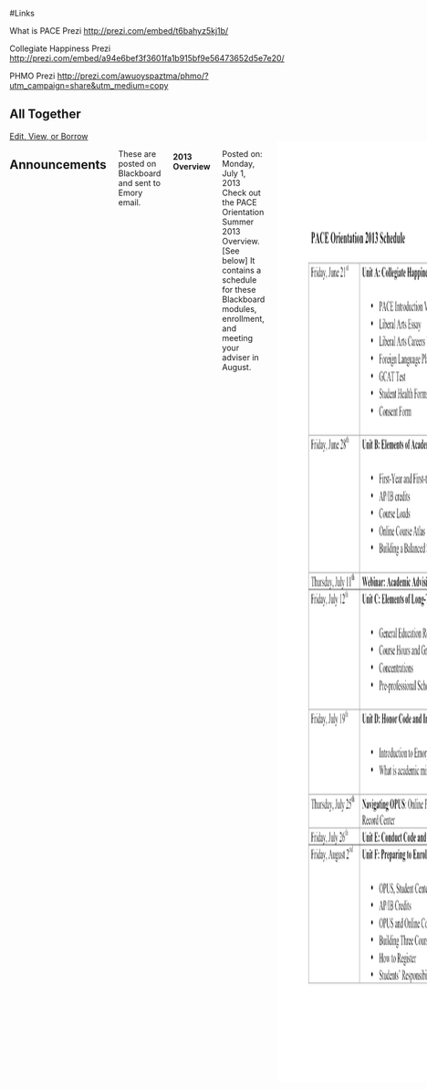 #Links


What is PACE Prezi
http://prezi.com/embed/t6bahyz5kj1b/

Collegiate Happiness Prezi
http://prezi.com/embed/a94e6bef3f3601fa1b915bf9e56473652d5e7e20/

PHMO Prezi
http://prezi.com/awuoyspaztma/phmo/?utm_campaign=share&utm_medium=copy

<div class="panel">
    <a name="Together"></a>
<h2>All Together</h2>
<div class="row">
		<div class="small-6 large-4 columns">
		  <a href="#" class="fancy radius button">Edit, View, or Borrow</a>
		</div>
   </div>   
</div>    


<div class="row">
<div class="large-12 columns">
   <h2>Announcements</h2>
   
   <p>These are posted on Blackboard and sent to Emory email.</p>
   
   <h4>2013 Overview</h4>
   
   <p>Posted on: Monday, July 1, 2013
   Check out the PACE Orientation Summer 2013 Overview. [See below]  It contains a schedule for these Blackboard modules, enrollment, and meeting your adviser in August.</p>
   
   <img src="img/2013PACEBbOrientation001.png" width="1275" height="1650" alt="2013PACEBbOrientation001">
   <img src="img/2013PACEBbOrientation002.png" width="1275" height="1650" alt="2013PACEBbOrientation002">
   
   <h4>Welcome from the PACE Office, and What is PACE?</h4>
   
   <p>Posted on: Friday, June 21, 2013
   A warm welcome to you from Dean Breyan, Ms. McDowell, and Alex Alexander in the PACE Office.  We are pleased to share with you a series of modules that will help you prepare to have the most engaging and productive conversations with your faculty and peer advisers (Orientation Leaders, or OLs) possible.  </p>
   
   <p>You may have questions about your fall schedule.  At Emory, we are committed to the notion that face-to-face connections form the context within which the best academic plans unfold.  You will enroll in classes on August 27th: after you have had a chance to engage with your OLs and your faculty adviser.  </p>
   
   <p>In PACE Orientation, you will learn the  information and skills necessary to have sophisticated conversations about your academic plans.  When you arrive you&#39;ll be well-prepared to discuss and build your fall schedule.  </p>
   
   <p>Please explore this brief presentation about PACE Orientation before moving on to the Overview and our first unit, PACE and the Liberal Arts.  To operate the embedded Prezis, simply click on the right arrow.  You may pan and zoom, but be sure to click through to ensure that you&#39;ve seen all the materials.  If you have problems viewing the presentation or one of its elements, you can find all the materials below it.  </p>
   
   <p>We&#39;re looking forward  to communicating with you for the next eight weeks and meeting you in August.
   Sincerely,
   Dean Breyan, Ms. McDowell, Alex </p>
   
  <iframe src="http://prezi.com/embed/t6bahyz5kj1b/?bgcolor=ffffff&amp;lock_to_path=0&amp;autoplay=0&amp;autohide_ctrls=0&amp;features=undefined&amp;disabled_features=undefined" width="550" height="400" frameBorder="0"></iframe>
   
   <h4>PACE Reminders</h4>
   
   <p>Posted on: Thursday, August 22, 2013
   We are very excited to see you on Saturday for the start of Orientation 2013!<br>
    If you have not already, please remember to send an email introducing yourself to your PACE faculty adviser. In addition, please be sure to take the appropriate test(s) if you plan to take courses in Chinese, French, German, Korean, Japanese, Spanish, Russian, or Chemistry this fall.<br>
   Cheers,
   Alex Alexander, Dean Breyan, Ms. McDowell </p>
   
   <h4>AP/IB Credits</h4>
   
   <p>Posted on: Thursday, July 11, 2013
   This document outlines Emory&#39;s policies about AP/IB exams, including their course equivalents.  Unit C: Long Term Academic Planning posts tomorrow (July 12).  It contains additional information about AP/IB policies and addresses freqently asked questions. 
   EmoryAPIBCredits.pdf </p>
   
   <h4>CIRP Survey</h4>
   
   <p>Posted on: Friday, August 16, 2013
   We want to know more about you!  Soon you will be receiving an e-mail asking you to complete the CIRP Freshman Survey, conducted by the Higher Education Research Institute (HERI) at UCLA.  Emory College of Arts and Sciences, along with hundreds of colleges and universities across the country, is participating in this national survey about incoming college students.  The CIRP Freshman Survey asks questions about your expectations for college, your academic habits and experiences, what influenced your college choice, your goals and values, and how you spend your time. Results from this survey are used by Emory faculty and administrators and by higher education researchers to understand and improve the undergraduate college experience.</p>
   
   <p>Please be on the lookout for an e-mail from <a href="mailto:CIRPFreshmanSurvey@DataRecognitionCorp.com">CIRPFreshmanSurvey@DataRecognitionCorp.com</a> inviting you to participate in this important survey.</p>
   
   <h2>Unit Materials</h2>
   
   <p>These only appear in Blackboard.</p>
   
   <h3>Unit A</h3>
   
   <p><strong>About Collegiate Happiness</strong>
   This unit concerns the value of exploring a liberal arts education.  Its materials focus on a practical question: what can you do to get the most out of your college experience.</p>
   
   <p>Engaging and reflecting on this week&#39;s content will:
   1. help you start and maintain conversations with your classmates, your Orientation Leaders, and your faculty adviser,
   2. help you understand the basic structures and communities within which you will explore the liberal arts, and
   3. help to ensure your August enrollment process goes smoothly.</p>
   
   <p>To complete the unit you will 
   1. explore and reflect on a presentation,
   2. explore and reflect on Emory&#39;s relevant academic resources,
   3.  introduce yourself to your classmates,<br>
   4. make plans to complete and return your medical information
   5. make plans to complete and return your consent form,
   6.  if necessary, plan to take the GCAT, and
   7.  find out which language courses are most appropriate for you.  </p>
   

   <iframe src="http://prezi.com/embed/a94e6bef3f3601fa1b915bf9e56473652d5e7e20/? bgcolor=ffffff&amp;lock_to_path=0&amp;autoplay=0&amp;autohide_ctrls=0&amp;features=undefined&amp;disabled_features=undefined" width="550" height="400" frameBorder="0"></iframe>
   
   <p><strong>Click here if you have a problem viewing the presentation or any of its elements</strong>
   This folder holds all the discrete elements of the presentation. </p>
   
   <p><strong>2. Explore Emory&#39;s Academic Landscape 
   Here are some links to salient portions of the academic landscape at Emory:</strong>
   <a href="http://catalog.college.emory.edu/department-program/departments/index.html">Academic Departments and Programs at Emory College</a>
  <a href="http://goizueta.emory.edu/degree/undergraduate/index.html"> BBA at Goizueta Business School </a>
   <a href="http://www.nursing.emory.edu/index.html">Undergraduate Programs at the Nell Hodgson Woodruff School of Nursing</a>
   <a href="http://prezi.com/awuoyspaztma/phmo/?utm_campaign=share&utm_medium=copy"> Here </a> is a note from the Pre-Health Mentoring Office. </p>
   
   
   
   <p><strong>3. Meet Other Students</strong>
   Follow this link to introduce yourself to other first-year students.  Include the two or three courses, activities, or programs that you find most interesting.  After you&#39;ve posted about your academic interests, feel free to use the board to find folks with whom you share any kind of interest.  </p>
   
   <p><strong>4. Health Forms</strong>
   The University requires all students to submit elements of their health history, including immunizations. You can find health forms and more information here.</p>
   
   <p><strong>5. Letter of Consent</strong>
   Please download the attached Letter of Consent, fill it out, and return it to the Office for Undergraduate Education.</p>
   
   <p><strong>[In folder]</strong></p>
   
   <p>Attached Files
   File Letter of Consent.pdf (230.288 KB)</p>
   <img src="img/Letter of Consent.png" width="1275" height="1650" alt="Letter Of Consent">
   <p>With the attached Letter of Consent you have the opportunity to authorize and request Emory to furnish your parent(s) or other authorized person(s)  information about or related to your academic life at Emory College of Arts and Sciences. Please print and return it to the Office of Undergraduate Education in any of the following ways:</p>
   
   <p>Mail it to:                                                              OR                                                                   OR
   Office for Undergraduate Education         Fax it to: 404-727-0638                              Bring it to: White Hall 300
   Letter of Consent
   White Hall 300
   Emory University
   Atlanta, GA, 30322</p>
   
   <p><strong>[End folder]</strong></p>
   
   <p><strong>6. General Chemistry Assessment Test</strong>
   Students planning to take courses in Anthropology and Human Biology, Biology, Chemistry, Neuroscience and Behavioral Biology, as well as Nursing and Pre-Health students (including students with AP/IB scores) will need to take the General Chemistry Assessment Test (GCAT). The Chemistry department strongly recommends that all students complete the test well before arriving on campus. The test is available until September 4th, 2013. Please make sure to take the assessment before the deadline. For more information on the GCAT, and how to register, please visit the department&#39;s <a href="http://chemistry.emory.edu/home/undergraduate/overview/gcat.html">website.</a></p>
   
   <p><strong>7. Language Placement</strong>
   Foreign Language Requirement: All Emory College students are required to fulfill a one year foreign language requirement. Details of the language requirements and AP/IB credit for languages will be discussed the week of July 12th. </p>
   
   <p>The following departments require students to take a language placement test over the summer or before enrollment:</p>
   
   <p>Chinese: <a href="http://www.realc.emory.edu/home/languages/chinese/placement.html">www.realc.emory.edu/home/languages/chinese/placement.html</a>
   French: <a href="http://www.french.emory.edu/undergrad/placement_exam_new.html">www.french.emory.edu/undergrad/placement_exam_new.html</a>
   German Studies: german.emory.edu/home/academics/placement_test.html
   Japanese: <a href="http://www.realc.emory.edu/home/languages/japanese/index.html">www.realc.emory.edu/home/languages/japanese/index.html</a>
   Korean: <a href="http://www.realc.emory.edu/home/languages/korean/index.html">www.realc.emory.edu/home/languages/korean/index.html</a>
   Spanish: <a href="http://www.spanish.emory.edu/home/undergraduate/exam.html">www.spanish.emory.edu/home/undergraduate/exam.html</a>
   Russian: <a href="http://www.realc.emory.edu/home/languages/russian/index.html">www.realc.emory.edu/home/languages/russian/index.html</a>
   Students interested in the following languages should contact the Director of Undergraduate Studies (DUS) of the department for placement information: Arabic, Greek, Hebrew, Hindi, Italian, Korean, Latin, Persian, Portuguese, Russian, and Tibetan. The following link takes you to a page with the DUS of each department: <a href="http://college.emory.edu/home/about/people/dus.html">http://college.emory.edu/home/about/people/dus.html</a>. </p>
   
   <h3>Unit B Elements of Academic Planning</h3>
   
   <p><strong>About Elements of Academic Planning</strong></p>
   
   <p>Academic planning is an exciting and dynamic process. This week we will look three basic aspects of this process: what are the academic requirements for my first year, what kinds of classes am I interested in taking, which classes am I allowed to take in my first semester? One of the best things you can do to prepare for face-to-face academic advising and enrollment in August is to begin thinking about these three important questions.</p>
   
   <p>For this week, we will focus our attention on first-year, first-semester planning: which classes am I required to take in my first semester, which classes interest me and will help me attain my goals, and what classes are available for me to take in Fall 2013 Semester.  This week, we will abstract from questions about long-term goals (including graduation requirements and potential professions) so that we can examine the basics of academic planning without juggling our biggest hopes, anxieties, and fears.  These are obviously important parts of academic planning, and they will come back into play next week.</p>
   
   <p>In this week&#39;s exercise, you will draft fall schedules for Dooley and Swoop to familiarize yourself with the more technical aspects of academic planning, which require practice.  You will be drafting two or three possible fall schedules for yourself on August 2nd.  We will cover several kinds of graduation requirements before then.  Right now, many people are working behind the scenes to ensure that you have all the official information you need to build a solid schedule when you arrive in August.  Luckily, the information for our mascots has already been processed and posted; they&#39;ve signed and returned their consent forms, and we can talk about them freely.</p>
   
   <p>To complete this unit, you will read and explore three topics before composing preliminary fall plans for our mascots.  Follow this order, but keep in mind that each section (including the activity) may alter how you think about the other sections. </p>
   
   <ol>
   <li>First-year and first-term Requirements </li>
   <li> Course Load Policies and Wisdom</li>
   <li>Fall 2013 Course Atlas</li>
   <li> Plans for Dooley and Swoop
   Clicking the bold black titles below will open folders where you can read more about the topic.<br></li>
   </ol>
   
   <p><strong>1. First-Year and First-Term Requirements</strong></p>
   
   <p>During your first term at Emory, you must take PACE 101 and HLTH 100.  During your first year, you must (1) take a First-Year Seminar (FSEM), and (2) fulfill your First-Year Writing Requirement (FWRT). </p>
   
   <p><strong>[In folder]</strong></p>
   
   <p><strong>First-Year and First-Term Requirements</strong></p>
   
   <p><strong>PACE 101</strong></p>
   
   <p>PACE 101 is a mandatory course offered in the fall semester for all first-year students. The course is designed to help students to excel at Emory. Students are required to enroll into one of the course sections.</p>
   
   <p><strong>Health 100 (HTH)</strong></p>
   
   <p>All first year students will take It&#39;s Your Health (HLTH 100) in their first semester to complete the health requirement. This is a one-hour course.</p>
   
   <p><strong>First-Year Writing Requirement (FWRT)</strong></p>
   
   <p>Students must fulfill the first-year writing requirement in the fall or spring semester of the first year. Students may receive AP credit to fulfill the first year writing requirement.</p>
   
   <p><strong>First-Year Writing Courses</strong>:</p>
   
   <p>ENG 101: Expository Writing</p>
   
   <p>ENG 181: Writing about Literature</p>
   
   <p>CPLT 110: Introduction to Literary Studies</p>
   
   <p>ENG 101 is designed for students who want training and practice in expository writing; the learning process in the course emphasizes the student&#39;s own writing and the examination of examples of his or her writing in class.</p>
   
   <p>ENG 181 and CPLT 110 emphasizes the development of the student&#39;s critical writing skills in conjunction with close reading and analysis of literary texts. Both courses are taught in small individual sections either by regular faculty members or by advanced graduate students. The student&#39;s own preference will largely influence his or her choice.</p>
   
   <p><strong>First-Year Seminar Requirement (FSEM)</strong>
   All students must take a First-Year Seminar during their first year.  Students are unable to enroll into a First-Year Seminar in the Fall term will be given the opportunity during Spring pre-registration to enroll in a seminar in the Spring. A larger variety of First-Year Seminars, however, are offered during the Fall. The First-Year Seminar cannot be used to fulfill any other General Education Requirements.</p>
   
   <p>Students should keep in mind that they do not have to enroll in a First-Year Seminar related to the field in which they expect to major. This is an opportunity to be adventurous and to take a course that might introduce new and interesting ideas.</p>
   
   <p>The College faculty want first-year students to enroll in small classes in which there is ample opportunity to interact with members of the regular faculty. This type of interaction facilitates the development of critical thinking, reading, and communication skills. Seminars are designed to engage students in various aspects of inquiry and research with the close guidance of a faculty member.</p>
   
   <p><strong>Language Requirement</strong></p>
   
   <p>It is recommended but not required that students complete their language requirement in the first year. Due to class size restrictions, not all students will be able to enroll in language classes. </p>
   
   <p><strong>[End folder materials]</strong></p>
   
   <p><strong>2. How Many Courses Can I Take? Course Load Policies and Wisdom</strong>
   Students may enroll for twelve to nineteen hours in any one semester; a normal course load is 15-16 credit hours per semester.</p>
   
   <p><strong>[In folder]</strong></p>
   
   <p><strong>How Many Courses Can I Take? Course Load Policies and Wisdom</strong></p>
   
   <p><strong>Course Load Policies</strong>
   To complete a degree within 8 full time semesters, a normal course load is 15-16 credit hours per semester.
   First-year students may enroll in twelve to nineteen hours in their first semester. 
   Students may not take fewer than twelve hours or more than twenty-two hours, plus physical education and applied music, in any one semester.
   First-year students who have a cumulative grade point average of 3.0 or higher are permitted to take up to twenty-two credits (not counting physical education) in their second semester. </p>
   
   <p><strong>Building a Balanced Schedule for Fall 2013</strong>
   A balanced schedule balances your desire to complete requirements in a timely manner with your other needs, commitments, and values.  Some people do better facing the challenges of time management than the challenges of delving deep into a few topics.  Some do better when they approach a topic or question from several angles and through several courses.  Others succeed when they put together courses that seem unrelated.  Some people need to sleep during the morning; others do best when they wake up early.  </p>
   
   <p>Learning to build a balanced schedule takes time and practice; it takes reflection on who you are and how you do your best work.  Like academic planning, it is a dynamic process.  As you discover what works for you, you may find that meeting your particular goals means that you need to adjust your habits or commitments, find alternative ways to meet your needs, or re-think your values.  And vice-versa:  you may find that it works better for you to adjust your goals, or find aims that work well with your habits, commitments, needs, and values.  </p>
   
   <p>Much of this work is done by trial and error, but you can ask an adviser or OL about the kinds of schedules they recommend avoiding.  Whether you take advice or leave it, if you find your course load is not working for you, you can always ask an adviser or OL to help you think about your options.  </p>
   
   <p>Here are a few things to keep in mind about balanced schedules: 
   A balanced course load differs from student to student, and may differ from semester to semester.  </p>
   
   <p>It is important to weigh your goals for the semester alongside realistic outcomes.  While you are learning, upperclassmen and advisers can help you think about what some realistic outcomes are.  </p>
   
   <p>When considering the number of academic credit hours to take, many students will take five academic courses, plus a one-credit physical education course, a balanced number to make adequate progress on their degrees.</p>
   
   <p>For those students interested in pre-health sequences, a balanced course load is necessary for succeeding in rigorous science courses.</p>
   
   <p><strong>[End folder materials]</strong></p>
   
   <p><strong>3. What is Offered? Fall 2013 Course Atlas</strong>
   The Course Atlas is a descriptive listing of courses offered by each Academic Department. Faculty provide a brief overview for each course and often include required texts and grading requirements.</p>
   
   <p><strong>[In folder]</strong></p>
   
   <p><strong>What is Offered? Fall 2013 Course Atlas</strong></p>
   
   <p><strong>Secrets of the Course Atlas</strong>
   The Course Atlas is a descriptive listing of courses offered by each Academic Department. Faculty provide a brief overview for each course and often include required texts and grading requirements.   This much you could guess by clicking around.  But this post is about how and why it works for academic planning.  </p>
   
   <p>You probably read course descriptions in the College Catalog during the admissions process.  Because the Catalog sets out rules for graduation that apply for long periods of time, it details possible courses, or courses in theory.  Course descriptions there don&#39;t include many specifics, like who is teaching  or when and where it will meet.  But they do sometimes include important information for long-term planning.  For example, the Catalog might tell you that PACE 418: Special Topics in Pre-Major Networking will be offered every other year in the Fall Semester.  </p>
   
   <p>The Course Atlas tells you what is actually offered in a particular term; a department posts a course description there only after it has concrete plans to offer the course.  In other words, only when a department is confident it can provide a place, time, and instructor for a course does it show up in the Course Atlas.  It is the place to go to find out what to take in any given term.  </p>
   
<img src="img/CourseAtlas1.png" width="1041" height="604" alt="CourseAtlas1">
   
   <p>Subject headings tell you the subject under which some courses are grouped.  They frequently correspond to concentration areas or department names.  </p>
   
   <p>The Catalog outlines graduation requirements that apply to all students and the particular graduation requirements that apply to students pursing a concentration in a given area.  The course number (e.g., PACE 101) maps onto the graduation requirements (or department offerings) outlined in the Catalog. </p>
   
   <p>Again, unlike the Course Atlas, which changes from term to term, the Catalog is fairly stable.  Big changes in graduation requirements do not happen quickly, and usually take at least four years to implement.  But course offerings can change relatively quickly.  For example, construction on a new building might finish early, a department might hire a new instructor, a classroom might flood, or a professor might get a grant to travel for the semester.  The Course Atlas changes along with the plans.  The Course Atlas you see in July will be basically the same when you arrive in August, but it probably won&#39;t be exactly the same.  New courses will appear, some courses might be cancelled, instructors and locations might change, etc. This flexibility is one of the reasons academic planning is a dynamic process.  </p>
   
 <img src="img/CourseAtlas2.png" width="1041" height="604" alt="CourseAtlas2">
   
   <p>Some course numbers always appear with a particular course title.  The course number &#39;PACE 101&#39; almost always goes with the course title, Pre-major Advising Connections at Emory. Other course numbers are associated with many course titles.  For example, there might be a  course in the Catalog called PACE 418: Special Topics in Pre-Major Networking.  When that course appears in the Course Atlas, the special topic is specified.  You might see PACE 418: Cross-Cultural Communications and First-Year Connection-Building.  In the same term, the Course Atlas might also list  PACE 418: Making New Friends, Keeping the Old: First-Year Social Connections in the Digital Age.  This course number/course title system allows the College to issue a stable, predictable list of graduation requirements, but still give its faculty the flexibility to teach new courses, and courses about topics that are interesting right now.  </p>
   
   <p>Some courses meet at more than one place and time.  For example, one instructor might teach the same course to two different groups of students, or two instructors might teach the same course at the same time, but in different places, etc.   PACE 101, for example, will be taught at six different times during the week.  This is useful for keeping classes small, for keeping faculty from arguing too much about the best way to teach a class, and for offering iterations of a course geared toward students&#39; many learning styles or accommodate their many scheduling demands.  To keep them straight, we use section numbers.  Each section has a number and a unique meeting time and place.  Every offered course has a section number, even if there is only one section.  </p>
   
   <p><strong>[End folder materials]</strong></p>
   
   <p><strong>4. Plans for Dooley and Swoop</strong></p>
   
   <p><strong>[In folder]</strong></p>
   
   <p><strong>Fall Plans Re-Cap</strong></p>
   
   <p>You can combine the information we&#39;ve covered—about requirements, course load, and course offerings—to see the shape of your first term at Emory: during the Fall, you&#39;ll take PACE 101 and HLTH 100.</p>
   
   <p>PACE 101 and HLTH 100 count for two of your twelve-to-nineteen hours: you must add ten, may add up to seventeen, and should add thirteen to fifteen credit hours to your schedule.  </p>
   
   <p>You can browse or search the Course Atlas to find courses you would like to take and to gather information about when and where it meets and how many credit hours a course is worth.  </p>
   
   <p><strong>The Task</strong></p>
   
   <p>Build two fall plans that (1) meet the course load requirements, (2) do not have time conflicts, and (3) meet at least three of the four first-year requirements.  Dooley and Swoop (whose plans you&#39;re writing) share your basic interests, but have different backgrounds, and particular ideas about what sort of schedules work best for them.  Read the details about their unique preferences and situations and use the grid to draft these plans.  Save the plans for next week, when we get clearer about the elements of long-term academic planning.</p>
   
   <p><strong>Planning Grids</strong></p>
   
   <p>Attached Files:
   File FallPlanningGrid.docx (96.614 KB)
   File FallPlanningGrid.pdf (54.477 KB)
   You can find the instructions, the character sketches, and planning grids like this one in either of the attached files.</p>
   
<img src="img/Emory_Dooley_fullBody.png" width="525" height="500" alt="Emory Dooley FullBody">
   
   <p><strong>Dooley</strong>
   Dooley has AP credit for English.  He&#39;s a polyglot who took all the language placement exams a year early; if he takes a language, he&#39;ll start with 201.  When you live forever, getting up in the morning is a drag; he doesn&#39;t want to get out of bed until 10.  He is excited to learn new things, and wants to take at least one course in a subject outside his main areas of interest.  </p>
   
   <img src="img/orientation.jpg" width="450" height="325" alt="Orientation">
   
   <p><strong>Swoop</strong>
   Swoop&#39;s a morning guy, an athlete, and a social animal.  He needs three hours of free time each day to work out, and at least two evenings each week for socializing.  He wants to be an athletic trainer or an orthopedist, so he&#39;s eager to take courses in biology and chemistry.  He&#39;s not sure if he should start out with a lighter course load or see if he is happier with a more challenging schedule.  </p>
   
   Document
   <img src="img/FallPlanningGrid001.png" width="1275" height="1650" alt="FallPlanningGrid001">
   <img src="img/FallPlanningGrid002.png" width="1275" height="1650" alt="FallPlanningGrid002">
   
   <p><strong>[End folder materials]</strong></p>
   
   <h3>Unit C: Elements of Long-Term Academic Planning</h3>
   
   <p>About Long-Term Academic Planning
   In this unit you will become familiar with requirements for graduation, General Education Requirements (GERs), credit for AP or IB exams, course hours, and concentrations in the College and Pre-Professional areas.</p>
   
   <p>You will:</p>
   
   <p>Review the degree requirements
   Review General Education Requirements and FAQs
   Review AP/IB Credits and FAQs
   Explore concentrations in Emory College and pre-professional programs at other Emory or Emory-affiliated schools.
   Prepare schedules for Dooley, Swoop and yourself.</p>
   
   <p>Be sure to click on headings 2, 3, and 5 below.  </p>
   
   <p><strong>1. Degree Requirements</strong></p>
   
   <p>To earn the BA degree or the BS degree, a student must successfully complete at least 124 credit hours in approved academic courses plus two credit hours in physical education and a one credit hour personal health course. </p>
   
   <p>An undergraduate education in Emory College comprises three overlapping components:</p>
   
   <p>general education requirements that provide a common core of substance and methodology</p>
   
   <p>more intensive and advanced study in a major field;
    and</p>
   
   <p>free-ranging exploration by means of elective courses.</p>
   
   <p><strong>2. General Education Requirements</strong>
   The GERs provide the common core of the Emory College curriculum.  </p>
   
   <p><strong>[In folder]</strong></p>
   
   <p><strong>What are the GERs?</strong></p>
   
   <p>General Education Requirements</p>
   
   <p>The general education component of an Emory undergraduate education is organized to present an array of intellectual approaches and perspectives as ways of learning rather than a prescribed body of content. Its purposes are to develop students&#39; competencies in the skills and methods of writing, quantitative methods, a second language, and physical education; to acquaint students with methodologies that characterize the humanities, the social sciences, and the natural sciences as the three broad divisions of learning in the arts and sciences; to deepen students&#39; perspectives on national, regional, and global history and culture, and to give every student some exposure to an interactive seminar experience. These purposes are met by a student&#39;s choosing from a range of individual courses within a clearly defined framework. The list of courses satisfying GERs is constantly under review. For the latest version of the list, consult the College Catalog at catalog.college.emory.edu.
   First-Year Seminar Classes (FSEM) Courses - Area I</p>
   
   <p>First-year Seminars, offered in a wide range of fields, are designed to engage students in various aspects of inquiry and research with close guidance of a faculty member. Requirements: One course. Must be completed in first two semesters. Any course that satisfies the First-Year Seminar Class requirement may not satisfy another GER.
   First-Year Writing Requirement (FWRT) Courses - Area II</p>
   
   <p>These courses work at refining a student&#39;s fundamental writing skills through practice either in expository prose discourse or written analysis and interpretation of works of literature. Requirement: One course. Must be completed in first two semesters.
   Continuing Writing (WRT) Courses - Area III</p>
   
   <p>The goal of writing-intensive courses is to improve writing skills through writing regularly in a context where mentors in the various communities of discourse encourage, guide, and communicate to students high standards of writing through instruction and example. Writing intensive classes focus not only on the product, but also on the process of writing. Writing is not an elective option but a central focus of the course. Requirement: Three courses. Must be taken at Emory College of Arts and Sciences. Must earn a grade of C or better.
   Courses tagged MQRW, SNTW, HSCW, HAPW, and HALW may fulfill a continuing writing requirement.
   Math &amp; Quantitative Reasoning (MQR) Courses - Area IV</p>
   
   <p>These courses expand a student&#39;s understanding of quantitative modes of analysis. Requirement: One course.
   Science, Nature, Technology (SNT) Courses - Area V</p>
   
   <p>These courses demonstrate fundamental principles and techniques of scientific inquiry as a means of understanding the natural world and human life. This category includes both courses focusing on scientific findings and concepts, and courses focusing on scientific methodology. Requirement: Two courses, one with a laboratory component. Courses that fulfill the SNT + lab requirement are designated SNTL in the Course Atlas and on OPUS.
   History, Society, Cultures (HSC) Courses - Area VI</p>
   
   <p>These include courses that focus on individuals and/or groups in society; courses that demonstrate how the social sciences use theory and methods to expand our understanding of social phenomena; courses that examine historical forces, cultural traditions, and human values; and related interdisciplinary courses. Requirement: Two courses.
   Humanities, Arts, Performance (HAP) Courses - Area VII</p>
   
   <p>This category includes courses that reflect on human experience and the human condition; courses that reflect on the texts or artistic forms; courses in performance of art, dance, music, or theater; and related interdisciplinary courses. Requirement: Four courses. Must include two sequential courses in a single foreign language wherein the language of instruction is not English, with possible exemption of one course by AP credit.
   Humanities, Arts, Language (HAL) Courses - Area VII</p>
   
   <p>Students must earn credit for two sequential HAL courses in a single foreign language.
   A student can satisfy the Area VII requirement through one of the following options:
   2 HAL courses and 2 HAP Courses
   3 HAL courses and 1 HAP Course
   4 HAL courses where one of the HAL courses is beyond the elementary level (200 level or above)
   Personal Health (HTH) Courses - Area VIII</p>
   
   <p>One one-hour course. Must be taken in fall semester of the first year for a letter grade.
   Physical Education and Dance (PED) Courses - Area IX</p>
   
   <p>These courses promote a knowledge and experience of physical and emotional health, bodily movement, individual and team sports, and various recreational activities as integral to the education of the whole person. Requirement: Two one-hour courses, one of which must be a Principles of Physical Fitness (PPF) course. PED courses are allowed to be taken on a satisfactory/unsatisfactory basis to satisfy this requirement.</p>
   
   <p><strong>FAQs</strong></p>
   
   <p>Where Do I Find the GERs?</p>
   
   <p>The most current version of the GERs is posted in the Catalog: catalog.college.emory.edu.</p>
   
   <p>Do students need to complete all the GERs in the first year?</p>
   
   <p>No, all of the GERs do not need to be fulfilled in the first year. Students should, however, begin taking general education courses in the first year, and are required to complete the First-year Writing Requirement and the First-year Seminar in the first year. HLTH 100 must be completed in the fall term of the first year as well.</p>
   
   <p>Can students use an Emory course that does not appear on the list of GERs to fulfill one of these requirements?</p>
   
   <p>Students may use only approved courses, which are updated periodically. Courses taken at Emory that appear to be similar to ones that have been approved cannot be used to satisfy GERs.</p>
   
   <p>Is there a grade requirement for GERs?</p>
   
   <p>For all Continuing Writing Requirements, students must earn a grade of &quot;C&quot; or better to receive credit. For all other GERs, a grade of &quot;D&quot; or higher satisfies completion of the course.</p>
   
   <p>Can students overlap GER courses? Can students take one class that fulfills two GERs?</p>
   
   <p>CWRs can be overlapped with other GERs, especially HAP/HAL and HSC. The designation tag for these courses is HAPW/HALW or HSCW.</p>
   
   <p>Can GERs be taken pass/fail (satisfactory/unsatisfactory)?</p>
   
   <p>Students may take PE Elective and PPF GERs on a satisfactory/unsatisfactory basis. All others, including HLTH 100, must be taken for a letter grade.</p>
   
   <p>Can students fulfill GER requirements by taking Emory-equivalent courses at another institution?</p>
   
   <p>Students may take courses at another institution if they have taken less than 68 total credit hours and have not exceeded 24 hours in transfer credits. Some students are able to fulfill GERs at other institutions, and through Emory sponsored study-abroad programs, but all continuing writing requirements MUST be taken at Emory.</p>
   
   <p>How do students enroll in a class that is full, especially if students need it for a GER or major requirement?</p>
   
   <p>In certain circumstances, some departments and professors allow students to overload into a class even if it is full. However, this is not guaranteed, and students should make every effort possible to plan their schedules and gauge their academic progress to maximize their choices. If granted permission to overload by a course instructor, students will need to bring a letter signed by the professor to White Hall 300 during Add/Drop/Swap indicating the name of the course, the course number, and the grading basis.</p>
   
   <p>Students should note:</p>
   
   <p>Although certain sections of a class may count towards GER credit, not all sections of a class will fulfill a requirement. When registering on OPUS, students should be aware of this and double check to see whether a course fulfills a requirement.</p>
   
   <p>How do students determine their language placement?</p>
   
   <p>Guidelines vary by department. Faculty advisers should consult the language placement section in the Advising at a Glance section of the Handbook to answer specific questions. Students are encouraged to contact the departments.</p>
   
   <p>Are students required to take the level of language class in which they are placed?</p>
   
   <p>To receive credit for fulfilling a GER, students need to begin their language study at their level of competence. Individual language departments will determine student competence. If students believe that they have been misplaced, they should talk with their instructor and/or the department representative and ask for a reevaluation. They may also choose to take a lower level language course, although it will not count towards fulfilling a GER.</p>
   
   <p>Are students allowed to take transient study classes for foreign language credit?</p>
   
   <p>Yes. Students are permitted to take foreign language classes through Domestic Transient Study, but must receive language placement approval from the desired language department, (e.g., for SPAN 101: Introduction to Spanish, the language placement letter should be obtained from Emory&#39;s Spanish Department). Students must request the approval to be emailed to <a href="mailto:transientstudy@emory.edu">transientstudy@emory.edu</a>, faxed to 727-0638 or sent via campus mail to Domestic Transient Study, White Hall 300.</p>
   
   <p><strong>[End folder materials]</strong></p>
   
   <p><strong>3. Course Credit for AP and IB Exams</strong>
   Some exam scores result in course credit, provided they are received by the last day of the Fall 2013 term.</p>
   
   <p><strong>[In folder]</strong></p>
   
   <p><strong>General Policies</strong>
   <strong>Accelerated Progress: Course Credit for AP and IB Exams</strong></p>
   
   <p>Emory College recognizes that entering students differ in preparation and proficiency in various subjects. In recognition and support of superior attainment, the college provides a variety of ways in which students may qualify for advanced courses or accelerate their progress toward both bachelor&#39;s and master&#39;s degrees.</p>
   
   <p>All Advanced Placement (AP) and International Baccalaureate (IB) credit must be transferred and recorded on the student&#39;s official transcript no later than the last day of the Fall 2013 Semester.  Any students who have not submitted their AP or IB credit to the Emory College Admission Office before the last day of the semester in the fall term of the first year will not receive credit for these courses and the credit will not apply toward their completion of graduation requirements.</p>
   
   <p><strong>Policies in Brief</strong></p>
   
   <p>Emory accepts scores of 4 or 5 on certain AP exams or 5, 6, or 7 on certain IB exams.</p>
   
   <p>No student will receive both AP and IB credit for the same course.</p>
   
   <p>A student may receive a combined total of 24 hours of credit for AP test scores, IB test scores, credits from other colleges, and credits from transient study after their first year at Emory.</p>
   
   <p>Emory College will grant acceleration credit for courses beyond the 24 hours, but no additional credits will be given and no additional GERs will be fulfilled.</p>
   
   <p>Students earning credit in Emory College on the basis of AP or IB examinations should consult with the appropriate college department regarding the course level at which to continue their study of those subjects at Emory (i.e., an AP or IB test alone does not determine placement).</p>
   
   <p>Ensure that Emory has received your AP/IB score reports as soon as possible. The deadline for Emory to receive these score reports and post credits to your transcript is the end of your first semester. AP results must be sent directly from the College Board to the Emory Office of Admission. The reporting code is 5187.</p>
   
   <p>Credits will appear on students&#39; transcripts in OPUS.  Students will learn how to check their transcripts on OPUS on August 2.  </p>
   
   <p>Students who receive credit for equivalent courses can use those courses to satisfy General Education Requirements. To verify if a particular course satisfies a General Education Requirement see the attached document. </p>
   
   <p>Elective credits cannot be used to satisfy the General Education Requirements.</p>
   
   <p><strong>Course Equivalencies</strong>
   EmoryAPIBCredits.pdf </p>
   
   <img src="img/EmoryAPIBCredits.png" width="1625" height="6310" alt="EmoryAPIBCredits">
   
   <p><strong>AP and IB FAQs</strong></p>
   
   <p>What is the AP/IB credit policy?</p>
   
   <p>Emory awards credit for AP courses when a student receives a four or five on AP exams with comparable courses at Emory. A list of course equivalents for AP courses is distributed to entering students. Similarly, Emory awards credit for some higher level IB courses if a student receives a five, six, or seven on the IB exam. As of July 2013, students can only transfer a total of 24 credits through transfer, AP/IB and Transient Study credits.</p>
   
   <p>Can courses students have taken or AP/IB credits students have received prior to enrolling at Emory count toward GERs, majors and graduation requirements?</p>
   
   <p>It depends. The Office of Admission evaluates the credits students have received from another institution as well as AP test scores to determine the type of credit, if any, that students will receive toward Emory&#39;s GERs and whether particular requirements may be waived. Students must be sure to consult the Office of Admission before December of the year they enter as credit will not transfer after this time.
   For Oxford Continuees, Oxford College will determine how your Oxford credit hours will apply toward your Emory requirements. It is up to the department to evaluate credit hours that may count towards your major or minor.</p>
   
   <p>What happens if a student would like to take a course for which he/she has received AP/IB credits?</p>
   
   <p>Students are not permitted to receive credit twice for the same course. If a student decides to take a course in which he or she received AP/IB credit, then he or she must email Mary Cawthon at <a href="mailto:mcawtho@emory.edu">mcawtho@emory.edu</a> in the Office of Admission to have the AP/IB credits removed.</p>
   
   <p><strong>[End folder materials]</strong></p>
   
   <p><strong>4. Explore Concentrations and Pre-Professional Options</strong>
   Read about Emory&#39;s majors and minors; explore related schools; find out about pre-professional opportunities. </p>
   
   <p><strong>[links to reading materials]</strong></p>
   
   <p><strong>5. Schedules for Dooley, Swoop, and Yourself</strong></p>
   
   <p><strong>[In folder]</strong></p>
   
   <p><strong>Fall Plans for Long-Term Goals</strong></p>
   
   <p>Attached Files:
   File 1PACE13Fall Plans for LongTerm Goals.pdf (80.928 KB)
   File PACE13Fall Plans for LongTerm Goals.docx (82.229 KB)
   Fall Plans for Long-term Goals
   you can find all this information in printable form above</p>
<img src="img/1PACE13Fall Plans for LongTerm Goals001.png" width="1275" height="1650" alt="1PACE13Fall Plans For LongTerm Goals001">
<img src="img/1PACE13Fall Plans for LongTerm Goals002.png" width="1275" height="1650" alt="1PACE13Fall Plans For LongTerm Goals002">
   <img src="img/1PACE13Fall Plans for LongTerm Goals003.png" width="1275" height="1650" alt="1PACE13Fall Plans For LongTerm Goals003">
   <img src="img/1PACE13Fall Plans for LongTerm Goals004.png" width="1275" height="1650" alt="1PACE13Fall Plans For LongTerm Goals004">
   <p><strong>[End folder materials]</strong></p>
   
   <h3>Unit D: The Emory Honor Code</h3>
   
   <p>Attached Files:
   File TheEmoryHonorCode.mp3 (5.707 MB)
   File Plagiarism.mp3 (4.965 MB)
   File Protecting Yourself.mp3 (6.148 MB)
   File Quoting and Paraphrasing.mp3 (12.968 MB)
   File The Emory Honor Code.mp4 (266.609 MB)
   File Plagiarism.mp4 (33.809 MB)
   File Quoting and Paraphrasing.mp4 (94.585 MB)
   File Protecting Yourself.mp4 (309.551 MB)</p>
   
   <p>This week, you will watch four videos (or listen to four audio tracks) about academic integrity. Please review the Honor Code and Honor Council website at <a href="http://college.emory.edu/home/academic/honor-council/index.html">http://college.emory.edu/home/academic/honor-council/index.html</a> before completing an  assessment about the Honor Code.</p>
   
   <p>Here are the elements in order: <strong>[omitted: same as list of headings below]</strong></p> 		
   
   <ol>
   <li>The Honor Code
      <iframe width="420" height="315" src="http://www.youtube.com/embed/D8MrwGHHvGw" frameborder="0" allowfullscreen></iframe>
   <li>Protecting Yourself
     <iframe width="420" height="315" src="http://www.youtube.com/embed/Azx-F10mQ2I" frameborder="0" allowfullscreen></iframe>
   <li>Plagiarism
  		<iframe width="560" height="315" src="http://www.youtube.com/embed/efByT4MZLVA" frameborder="0" allowfullscreen></iframe>
   <li>Quoting and Paraphrasing
  <iframe width="560" height="315" src="http://www.youtube.com/embed/X_6-Vx11b18" frameborder="0" allowfullscreen></iframe>
   <li>Emory College Honor Code Assessment
   Honor Code Assessment
   *<em>[Assessment] *</em></li>
   </ol>
   
   <h3>Unit F: Preparing to Enroll</h3>
   
   <p><strong>About Preparing to Enroll</strong></p>
   
   <p>This unit is about final preparations for the advising conversations you will have during Orientation. In previous units, you began to explore the disciplines, programs and courses available through Emory College. You identified courses of interest, and you learned about academic policies and general education requirements. In this unit you will learn how to navigate OPUS (Online Pathway to University Students) to find academic and financial records, and how to add courses to your shopping cart in preparation for meeting with your Faculty Adviser (on August 26th) and registering for courses (on August 27th). Then you will begin to build two possible schedules for the Fall 2013 semester. Using the worksheets from previous units and your knowledge about first-year and general education requirements, you will create two separate schedules and add these courses of interest to your OPUS shopping cart. </p>
   
   <p>Not all the exercises in this unit can be completed at once; you will need to pace yourself with them over the next two to three weeks.  </p>
   
   <p>To complete the unit you must:</p>
   
   <p>1: Review &quot;Navigating OPUS,&quot; which includes two videos as well as step-by-step instructions with screenshots.</p>
   
   <p>2: Design two possible schedules using the &quot;Building Schedules&quot; worksheet.</p>
   
   <p>3: Log in to OPUS and add courses to your shopping cart.</p>
   
   <p>4:  Review &quot;Contacting your Faculty Adviser.&quot;</p>
   
   <p>5: Compose a letter of introduction.</p>
   
   <p>6:  Take the questionnaire.  </p>
   
   <p><strong>Navigating OPUS</strong></p>
   
   <p>In this unit you will learn about how to use OPUS for:
   Academic Advisement Reports
   Direct Enrollment
   Schedule Viewing
   Registering for Courses with Lab Components</p>
   
   <p><strong>[In folder]</strong></p>
   
   <p><strong>Navigating OPUS</strong>  </p>
   
   <p><strong>OPUS - Class Selection Instructional Video</strong></p>
   
   <p>This video will demonstrate how to select courses by using class search. Students may also view the OPUS and Class Registration Webinar presented on July 25th to see to how select courses for the shopping cart. A recording of the Webinar can be found on Blackboard.</p>
   
   <p><strong>[Video]</strong></p>
   
   <p><strong>Class Capacity</strong></p>
   
   <p>Once you are able to browse OPUS to search for courses, you will notice several first-year courses have a class capacity of “0”. These courses are designed for first-year students. The department that offers the course has requested that the Registrar&#39;s Office keep these courses closed until first-year students’ register on Tuesday, August 27th.</p>
   
   <p>You will also notice some courses have an Enrollment Total listed with one number and Available Seats listed with another number. This means some upperclassmen have enrolled in first-year courses during their pre-registration period in Spring 2013. For first-year students this could mean a few things:</p>
   
   <p>A department may increase the limit for first-year students
   Based on the demand for a course, a department may add new section
   A department may decide to keep the capacity at the current level.
   These updates can happen from now until the end of Add/Drop/Swap period. It is very important for students to check OPUS and the Course Atlas for updates and cancellations of courses.</p>
   
   <p>On Friday, August 23rd, the Registrar will open first-year student courses and update any limits based on a department’s request. As you work in this unit, choose courses based on your interests. However, as you begin to finalize your schedule and before you meet your faculty adviser, you should check to see if your first- and second-choice courses are open or closed, and the number of spaces available. This information will help you determine which courses have high priority. As you learned in the previous OPUS module, the courses you select for your first Registration Appointment on Tuesday, August 27th should be high priority courses.</p>
   
   <p>Please note: You can continue to change courses even after you have added courses to your OPUS shopping cart and completed the questionaire.</p>
   
   <p><strong>OPUS - Direct Enrollment Instructional Video</strong></p>
   
   <p>This video will demonstrate how to log in to OPUS and view your Student Center, enrollment dates and enrollment appointments.</p>
   
   <p>NOTE: The video is current in its instruction on how to use OPUS but the hours for the 1st appointment, times and year are out of date. For Orientation, first-year students will register during the day instead of evening. Students are allowed to register for 10 hours instead of 9. Students should enroll into two 1 hour courses (PACE 101 and Health 100) during the first appointments.</p>
   
   <p><strong>[Video]</strong></p>
   
   <p><strong>OPUS Direct Enrollment Powerpoint Presentation</strong>
   The Direct Enrollment Powerpoint presentation is the same as the video. This version gives students a visional step by step process. This presentation also includes how to register for a course with a lab component.</p>
   
   <p><strong>[Embedded Presentation]</strong></p>
   
   <p>Use the arrows in the upper right hand corner to navigate the presentation</p>
   
   <p><strong>Note on Course Limits and Registration</strong></p>
   
   <p>[Currently blank. I suspect it read quite like the prior year&#39;s entry, with appropriate adjustments. From 2012: </p>
   
   <p>&quot;Once you are able to browse OPUS to search for courses, you will notice several first-year courses have a class capacity of “0”. These courses are designed for first-year students. The department that offers the course has requested that the Registrar&#39;s Office keep these courses closed until first-year students’ register on Tuesday, August 28th.</p>
   
   <p>You will also notice some courses have an Enrollment Total listed with one number and Available Seats listed with another number. This means some upperclassmen have enrolled in first-year courses during their pre-registration period in Spring 2012. For first-year students this could mean a few things:
   A department may increase the limit for first-year students
   Based on the demand for a course, a department may add new section
   A department may decide to keep the capacity at the current level.
   These updates can happen from now until the end of Add/Drop/Swap period. It is very important for students to check OPUS and the Course Atlas for updates and cancellations of courses.</p>
   
   <p>On Friday, August 24th, the Registrar will open first-year student courses and update any limits based on a department’s request. As you work in this unit, choose courses based on your interests. However, as you begin to finalize your schedule and before you meet your faculty adviser, you should check to see if your first- and second-choice courses are open or closed, and the number of spaces available. This information will help you determine which courses have high priority. As you learned in the previous OPUS module, the courses you select for your first Registration Appointment on Tuesday, August 28th should be high priority courses. </p>
   
   <p>Please note: You can continue to change courses even after you have added courses to your OPUS shopping cart and completed the Unit F Assessment.&quot;] </p>
   
   <p><strong>Connecting OPUS and the Elements of Academic Planning</strong></p>
   
   <p>Build a pair of possible schedules and add relevant courses to your shopping cart in OPUS.  </p>
   
   <p><strong>[In folder]</strong></p>
   
   <p><strong>Connecting OPUS and the Elements of Academic Planning</strong></p>
   
   <p><strong>Using OPUS for Academic Planning</strong></p>
   
   <p>Attached Files:
   File GER Course Planning Worksheet for Fall 2013.docx (19.967 KB)
   File GER Course Planning Worksheet for Fall 2013.pdf (49.065 KB)
   File ScheduleBuildingWorksheet2013.docx (25.331 KB)
   File ScheduleBuildingWorksheet2013.pdf (90.164 KB)
   File EmoryAPIBCredits.pdf (47.432 KB)</p>
   
   <p>In this module, you will begin to build a schedule for the Fall 2013 semester. You will practice your OPUS skills and recall information from the previous units about AP/IB credits, GERs, first-year requirements, and the Course Atlas to create two possible schedules - both ready to deploy during advising conversations and your enrollment appointments.  </p>
   
   <p><strong>I. The Degree Audit</strong></p>
   
   <p>On your OPUS homepage, you can run a GER Query, which presents current course offerings by GER.  </p>
   
   <p>While the GER Queries frame College Catalog details all the credits you need to graduate, a degree audit on OPUS tells you which credits you have been awarded.  The degree audit is useful when you have more credits than you can keep in mind at once.  But it is also useful when you are building long-term plans to complete your degree.  </p>
   
   <p>For example, if you scored well enough on AP or IB examinations, or have already taken college courses, you may have course credit at Emory already.  These credits may fulfill GERs.  Once you see these credits on your transcript (or do not see them), you can plan to complete your degree requirements accordingly.  We have seen Emory&#39;s AP/IB credit equivalencies (it is attached again here), but to see how they are (or are not) applied in any particular case, we have the degree audit.  If you expect to see credits and do not, you should contact the Office of Admission.  </p>
   
   <p>Before you move on to the next section, log in to OPUS and check out the GER query, your academic requirement report, and your transfer credit report.  </p>
   
   <p><strong>II.  GER Course Planning Worksheet</strong><br>
   After you&#39;ve checked your AP/IB and transfer credits on OPUS, write them down in the appropriate space on the GER Planning Worksheet.  Once you determine which areas these credits satisfy, begin selecting courses that fulfill other first-year and/or general education requirements, or find introductory courses to help you explore your academic interests.  You will find .docx and .pdf versions of the worksheet attached.</p>
   
<img src="img/GER Course Planning Worksheet for Fall 2013001.png" width="1275" height="1650" alt="GER Course Planning Worksheet For Fall 2013001">
   
   <img src="img/GER Course Planning Worksheet for Fall 2013002.png" width="1275" height="1650" alt="GER Course Planning Worksheet For Fall 2013002">
   
   <p><strong>III. Schedule Building Worksheet</strong></p>
   
   <p>By now, you probably have a clearer idea about the courses you are required to take this year, the requirements you have already fulfilled, and the courses you might like to take this Fall.  This worksheet (attached in Word and PDF formats) asks you to build two possible schedules.  As with previous exercises, you will arrange courses so they don’t have time conflicts and they meet the course load requirement.   Unlike previous exercises, this one asks you to take down each course&#39;s OPUS number so you can easily add it to your shopping cart.<br>
   For example, you might put down CPLT 110-001 like this:  </p>
   
   <p><strong>[Image]</strong></p>
   
   <p>You should:  </p>
   
   <p>Find at least two courses of interest that will fulfill the First-year Seminar, first-year writing, PACE, Personal Health, and foreign language (optional) requirements.
   Use the remaining options that will best fit your list
   Find one course that will fulfill a major or minor requirement.<br>
   Find one course outside of your area of interest.<br>
    (AP/IB) if you have fulfilled a GER with a AP/IB credits, find a course that will fulfill a GER or a major/minor requirement.
   If needed, find another GER
   Make sure your course load does not exceed 19 credit hours.</p>
   
  <img src="img/ScheduleBuildingWorksheet2013001.png" width="1275" height="1650" alt="ScheduleBuildingWorksheet2013001">
   <img src="img/ScheduleBuildingWorksheet2013002.png" width="1275" height="1650" alt="ScheduleBuildingWorksheet2013002">
   <img src="img/ScheduleBuildingWorksheet2013003.png" width="1275" height="1650" alt="ScheduleBuildingWorksheet2013003">
   
   <p><strong>IV.  Add the courses in your possible schedules to your shopping cart in OPUS.</strong> 
   To prepare for enrollment, we suggest you place courses of interest into your shopping cart prior to your advising meeting on Monday, August 26th. Please note, however, that you will not be able to complete the process and enroll in courses until your enrollment appointments on Tuesday, August 27th. </p>
   
   <p><strong>Contacting Your Faculty Adviser</strong></p>
   
   <p>Find your adviser&#39;s name on OPUS, compose a letter of introduction, and mark your meeting on your calendar. </p>
   
   <p><strong>[In folder]</strong></p>
   
   <p><strong>Contacting Your Faculty Adviser</strong></p>
   
   <p>Important Dates</p>
   
   <p>August 2nd - 17th   Complete PACE Unit F and draft an introductory email to your faculty adviser
   August 18th - 23rd  Check OPUS to find your adviser and then send your introductory email (after August 17th). The PACE Office will send out a reminder.
   Saturday, August 24th   Orientation: Students will receive information about their advising appointment in their Orientation Packet.
   Monday, August 26th Meet with Faculty Adviser
   Tuesday, August 27th    Enroll in classes
   Wednesday, August 28th  First day of classes; Add/Drop/Swap begins
   Wednesday, September 4th    Add/Drop/Swap ends</p>
   
   <p><strong>Finding your Faculty Adviser on OPUS</strong>
   When you log in to OPUS, the first screen you see is your Student Center. This page displays important information about your student account, registration status, and messages regarding admissions, financial aid, and registration. Once you are assigned a faculty adviser in mid-August, his or her name and email address will appear in the &quot;Academic Adviser&quot; box on the right-hand side (see below). Click &quot;details&quot; to view additional contact information. On OPUS in your Student’s Center under “My Academics” you can find the name of your PACE Faculty Adviser.</p>
   
   <img src="img/Finding Adviser in OPUS.png" width="624" height="582" alt="Finding Adviser In OPUS">
   
   <p>We are currently in the process of matching students to faculty advisers. If you do not have an assigned adviser on OPUS, do not panic! You will be paired with a faculty adviser by mid-August.</p>
   
   <p>Orientation week is a short period for faculty advisers and students to get acquainted with one another. To prepare for your scheduled advising meeting, we hope you will take the time to contact your faculty adviser prior to your first advising meeting. This is your chance to introduce yourself.</p>
   
   <p>We would like you to write an introduction email to your faculty adviser after August 17th. Most faculty advisers should be assigned by this time. We are hoping faculty will be able to read and respond to you prior to your arrival. Like students, many Emory College faculty members travel during the summer and may not see or respond to your email before you arrival. By preparing the email it will give you an opportunity to begin a discussion about your academic goals and courses during your advising meeting. Please bring a copy of your email to your advising meeting.
   Student Center</p>
   
   <p><strong>Features of Faculty Adviser/Student Relationships</strong></p>
   
   <p>Faculty Advisers:</p>
   
   <p>Establish a connection with first-year students
   Help students think more clearly about interests they have identified
   Remind students about graduation requirements when necessary
   Serve as the adviser of record until students declare majors
   Refer advisees to other campus resources when necessary
   Alert OUE if concerned about advisees</p>
   
   <p>Students:</p>
   
   <p>Take responsibility for their academic choices and careers
   Take the initiative to ask questions and make appointments with professors, faculty advisers, and OUE academic advisers
   Practice professional communication and time-management skills when scheduling and attending advising appointments</p>
   
   <p><strong>Composing your Email Introduction to your Adviser</strong></p>
   
   <p>Write a thoughtful email to your faculty adviser about your personal interests and experiences, your academic interests and possible concentrations, and your experience learning about a liberal arts education this summer in the PACE Blackboard course.</p>
   
   <p>Use the example below to help draft your email:
   Subject: Hi, I am your PACE Advisee</p>
   
   <p>Dear Professor (Name),</p>
   
   <p>I am (Your Name and ID#). I will be attending Emory College this year. I am from (City, State) and I graduated from (high school name). My email address is (Emory email address). [Optional: include your cell phone number.]</p>
   
   <p>[The following topics are suggestions for areas to cover in your email:]
   Some of my high school interests were...
   I look forward in participating in ... once I arrive at Emory
   Some of my career goals are...
   I&#39;m not sure exactly what I want to do, but I&#39;m interested in...
   After exploring the liberal arts disciplines and programs at Emory I found this interesting...
   I have some of the following concerns about my arrival at Emory...
   I would like to select some of the following courses for the fall 2013 semester:
   [Consider listing all your courses of interest. Remember you will need several options to finalize your classes. You can copy the entire table from the Schedule Building worksheet and paste it in your email.]
   ENG 101 000 (include days and times)
   DANC 190 001 (include days and time)
   Thank,
   (Your Full Name)
   (Your Email address @emory.edu)</p>
   
   <p>Please be sure to note the following:</p>
   
   <ol>
   <li>When you are responding to a message from a professor and/or adviser, please be sure to use the “Reply” feature on that message, so as to include previous email correspondences under the message you are composing. This will help professors and other faculty and staff members remember what was said previously in the email conversation, and will also help you to form a relationship with that person.</li>
   <li>It is very important that you only use your official Emory email account when corresponding with professors/advisers.</li>
   </ol>
   
   <p><strong>[End folder materials]</strong></p>
   
   <p><strong>Pre-Arrival Questionnaire</strong></p>
   
   <p>Please follow this link to complete a pre-arrival questionnaire about your academic interests and the PACE program. Some of this information will be used to assess student demand for courses.  The web address is <a href="https://www.surveymonkey.com/s/TVCQ2RZ">https://www.surveymonkey.com/s/TVCQ2RZ</a>.  </p>

   </div>
 </div>
Departments and Programs
http://catalog.college.emory.edu/department-program/departments/index.html

(and other parts of catalog)

OPUS
https://saprod9.emory.edu/psp/saprod9/?cmd=login&languageCd=ENG&

Honor Council 
http://college.emory.edu/home/academic/honor-council/index.html



GCAT
http://chemistry.emory.edu/home/undergraduate/overview/gcat.html

School of Nursing
http://www.nursing.emory.edu/index.html

Student Health - New Student Information
http://studenthealth.emory.edu/hs/new_students/index.html

Goizueta
http://goizueta.emory.edu/degree/undergraduate/index.html


###Languages
Chinese: www.realc.emory.edu/home/languages/chinese/placement.html

French: www.french.emory.edu/undergrad/placement_exam_new.html

German Studies: http://german.emory.edu/home/academics/placement_test.html

Japanese: www.realc.emory.edu/home/languages/japanese/index.html

Korean: www.realc.emory.edu/home/languages/korean/index.html

Spanish: www.spanish.emory.edu/home/undergraduate/exam.html

Russian: www.realc.emory.edu/home/languages/russian/index.html

Students interested in the following languages should contact the Director of Undergraduate Studies (DUS) of the department for placement information: Arabic, Greek, Hebrew, Hindi, Italian, Korean, Latin, Persian, Portuguese, Russian, and Tibetan. 

The following link takes you to a page with the DUS of each department: http://college.emory.edu/home/about/people/dus.html. 


###YouTube Embeds

	**Honor Code**
	<iframe width="560" height="315" src="http://www.youtube.com/embed/efByT4MZLVA" frameborder="0" allowfullscreen></iframe>

   
    		<iframe width="560" height="315" src="http://www.youtube.com/embed/X_6-Vx11b18" frameborder="0" allowfullscreen></iframe>

    
    		<iframe width="560" height="315" src="http://www.youtube.com/embed/1NTfyNeTvDM?list=UURdElpI0ijL7Jsdltssr1Zg" frameborder="0" allowfullscreen></iframe>
    
    		<iframe width="560" height="315" src="http://www.youtube.com/embed/EBULj8ITAIo?list=UURdElpI0ijL7Jsdltssr1Zg" frameborder="0" allowfullscreen></iframe>
    		
    **Jason Breyan**
    <iframe width="420" height="315" src="//www.youtube.com/embed/D8MrwGHHvGw" frameborder="0" allowfullscreen></iframe>
    
    **Susan Tamasi**
     <iframe width="420" height="315" src="//www.youtube.com/embed/Azx-F10mQ2I" frameborder="0" allowfullscreen></iframe>
